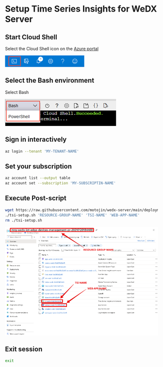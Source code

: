 # Setup Time Series Insights for WeDX Server

## Start Cloud Shell

Select the Cloud Shell icon on the [Azure portal](https://portal.azure.com/)

![portal-launch-icon.png](https://raw.githubusercontent.com/motojin/wedx-server/main/images/portal-launch-icon.png)

## Select the Bash environment

Select Bash

![select-shell-drop-down.png](https://raw.githubusercontent.com/motojin/wedx-server/main/images/select-shell-drop-down.png)

## Sign in interactively

```bash
az login --tenant 'MY-TENANT-NAME'
```

## Set your subscription

```bash
az account list --output table
az account set --subscription 'MY-SUBSCRIPTIN-NAME'
```

## Execute Post-script

```bash
wget https://raw.githubusercontent.com/motojin/wedx-server/main/deployment/tsi-setup.sh && chmod +x ./tsi-setup.sh
./tsi-setup.sh 'RESOURCE-GROUP-NAME' 'TSI-NAME' 'WEB-APP-NAME'
rm ./tsi-setup.sh
```

![tsi-setup-parameters.png](https://raw.githubusercontent.com/motojin/wedx-server/main/images/tsi-setup-parameters.png)

## Exit session

```bash
exit
```
